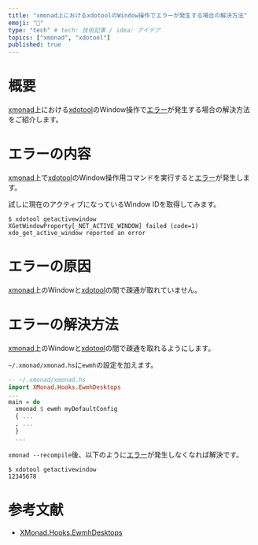 ```yaml
---
title: "xmonad上におけるxdotoolのWindow操作でエラーが発生する場合の解決方法"
emoji: "🙆"
type: "tech" # tech: 技術記事 / idea: アイデア
topics: ["xmonad", "xdotool"]
published: true
---
```

# 概要
[xmonad](https://xmonad.org/)上における[xdotool](https://github.com/jordansissel/xdotool)のWindow操作で[エラー](#エラーの内容)が発生する場合の解決方法をご紹介します。

# エラーの内容
[xmonad](https://xmonad.org/)上で[xdotool](https://github.com/jordansissel/xdotool)のWindow操作用コマンドを実行すると[エラー](#エラーの内容)が発生します。  

試しに現在のアクティブになっているWindow IDを取得してみます。  
```shell
$ xdotool getactivewindow
XGetWindowProperty[_NET_ACTIVE_WINDOW] failed (code=1)
xdo_get_active_window reported an error
```

# エラーの原因
[xmonad](https://xmonad.org/)上のWindowと[xdotool](https://github.com/jordansissel/xdotool)の間で疎通が取れていません。

# エラーの解決方法
[xmonad](https://xmonad.org/)上のWindowと[xdotool](https://github.com/jordansissel/xdotool)の間で疎通を取れるようにします。  

`~/.xmonad/xmonad.hs`に`ewmh`の設定を加えます。  
```haskell
-- ~/.xmonad/xmonad.hs
import XMonad.Hooks.EwmhDesktops
...
main = do
  xmonad $ ewmh myDefaultConfig
  { ...
  , ...
  }
  ...
```

`xmonad --recompile`後、以下のように[エラー](#エラーの内容)が発生しなくなれば解決です。  
```shell
$ xdotool getactivewindow
12345678
```

# 参考文献
- [XMonad.Hooks.EwmhDesktops](https://hackage.haskell.org/package/xmonad-contrib-0.16/docs/XMonad-Hooks-EwmhDesktops.html)
